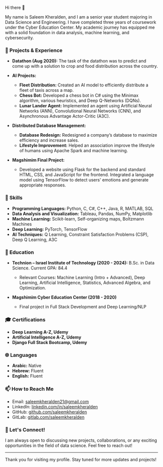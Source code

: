 Hi there 👋

My name is Saleem Kheralden, and I am a senior year student majoring in Data Science and Engineering. I have completed three years of coursework under the Cyber Education Center. My academic journey has equipped me with a solid foundation in data analysis, machine learning, and cybersecurity.

### 🔭 Projects & Experience

- **Datathon (Aug 2020):** The task of the datathon was to predict and come up with a solution to crop and food distribution across the country.

- **AI Projects:**
  - **Fleet Distribution:** Created an AI model to efficiently distribute a fleet of taxis across a map.
  - **Chess Bot:** Developed a chess bot in C# using the Minimax algorithm, various heuristics, and Deep Q-Networks (DQNs).
  - **Lunar Lander Agent:** Implemented an agent using Artificial Neural Networks (ANN), Convolutional Neural Networks (CNN), and Asynchronous Advantage Actor-Critic (A3C).

- **Distributed Database Management:**
  - **Database Redesign:** Redesigned a company’s database to maximize efficiency and increase sales.
  - **Lifestyle Improvement:** Helped an association improve the lifestyle of humans using Apache Spark and machine learning.

- **Magshimim Final Project:**
  - Developed a website using Flask for the backend and standard HTML, CSS, and JavaScript for the frontend. Integrated a language model using TensorFlow to detect users' emotions and generate appropriate responses.

### 🌱 Skills

- **Programming Languages:** Python, C, C#, C++, Java, R, MATLAB, SQL
- **Data Analysis and Visualization:** Tableau, Pandas, NumPy, Matplotlib
- **Machine Learning:** Scikit-learn, Self-organizing maps, Boltzmann Machines
- **Deep Learning:** PyTorch, TensorFlow
- **AI Techniques:** Q Learning, Constraint Satisfaction Problems (CSP), Deep Q Learning, A3C

### 📜 Education

- **Technion – Israel Institute of Technology (2020 - 2024):** B.Sc. in Data Science. Current GPA: 84.4
  - Relevant Courses: Machine Learning (Intro + Advanced), Deep Learning, Artificial Intelligence, Statistics, Advanced Algebra, and Optimization.

- **Magshimim Cyber Education Center (2018 - 2020)**
  - Final project in Full Stack Development and Deep Learning/NLP

### 🎓 Certifications

- **Deep Learning A-Z, Udemy**
- **Artificial Intelligence A-Z, Udemy**
- **Django Full Stack Bootcamp, Udemy**

### 🌐 Languages

- **Arabic:** Native
- **Hebrew:** Fluent
- **English:** Fluent

### 📫 How to Reach Me

- Email: saleemkheralden21@gmail.com
- LinkedIn: [linkedin.com/in/saleemkheralden](https://www.linkedin.com/in/saleemkheralden/)
- GitHub: [github.com/saleemkheralden](https://github.com/saleemkheralden)
- GitLab: [gitlab.com/saleemkheralden](https://gitlab.com/saleemkheralden)

### 💬 Let's Connect!

I am always open to discussing new projects, collaborations, or any exciting opportunities in the field of data science. Feel free to reach out!

---

Thank you for visiting my profile. Stay tuned for more updates and projects!
